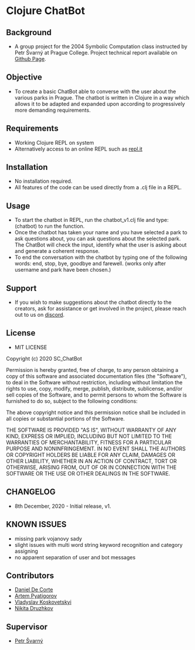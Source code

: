# Clojure ChatBot
## Background
* A group project for the 2004 Symbolic Computation class instructed by Petr Švarný at Prague College. Project technical report available on [Github Page](https://dec0rtez.github.io/SC_ChatBot/).
## Objective
* To create a basic ChatBot able to converse with the user about the various parks in Prague. The chatbot is written in Clojure in a way which allows it to be adapted and expanded upon according to progressively more demanding requirements.

## Requirements
* Working Clojure REPL on system
* Alternatively access to an online REPL such as [repl.it](https://repl.it/)

## Installation
* No installation required. 
* All features of the code can be used directly from a .clj file in a REPL.

## Usage
* To start the chatbot in REPL, run the chatbot_v1.clj file and type: (chatbot) to run the function.
* Once the chatbot has taken your name and you have selected a park to ask questions about, you can ask questions about the selected park. The ChatBot will check the input, identify what the user is asking about and generate a coherent response. 
* To end the conversation with the chatbot by typing one of the following words: end, stop, bye, goodbye and farewell. (works only after username and park have been chosen.)

## Support
* If you wish to make suggestions about the chatbot directly to the creators, ask for assistance or get involved in the project, please reach out to us on [discord](https://discord.gg/XRJ2GbMf).

## License
* MIT LICENSE

Copyright (c) 2020 SC_ChatBot

Permission is hereby granted, free of charge, to any person obtaining a copy
of this software and associated documentation files (the "Software"), to deal
in the Software without restriction, including without limitation the rights
to use, copy, modify, merge, publish, distribute, sublicense, and/or sell
copies of the Software, and to permit persons to whom the Software is
furnished to do so, subject to the following conditions:

The above copyright notice and this permission notice shall be included in all
copies or substantial portions of the Software.

THE SOFTWARE IS PROVIDED "AS IS", WITHOUT WARRANTY OF ANY KIND, EXPRESS OR
IMPLIED, INCLUDING BUT NOT LIMITED TO THE WARRANTIES OF MERCHANTABILITY,
FITNESS FOR A PARTICULAR PURPOSE AND NONINFRINGEMENT. IN NO EVENT SHALL THE
AUTHORS OR COPYRIGHT HOLDERS BE LIABLE FOR ANY CLAIM, DAMAGES OR OTHER
LIABILITY, WHETHER IN AN ACTION OF CONTRACT, TORT OR OTHERWISE, ARISING FROM,
OUT OF OR IN CONNECTION WITH THE SOFTWARE OR THE USE OR OTHER DEALINGS IN THE
SOFTWARE.

## CHANGELOG
* 8th December, 2020 - Initial release, v1.

## KNOWN ISSUES 
* missing park vojanovy sady
* slight issues with multi word string keyword recognition and category assigning
* no apparent separation of user and bot messages

## Contributors
- [Daniel De Corte](https://github.com/DeC0rtez)
- [Artem Pyatigorov](https://github.com/Lucius1010011010)
- [Vladyslav Koskovetskyi](https://github.com/Vladyslav48)
- [Nikita Druzhkov](https://github.com/ndr-power)

## Supervisor
- [Petr Švarný](https://github.com/svarnypetr)
